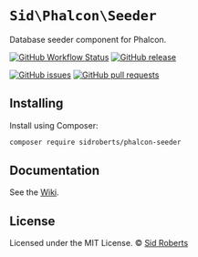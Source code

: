 # `Sid\Phalcon\Seeder`

Database seeder component for Phalcon.



[![GitHub Workflow Status](https://img.shields.io/github/actions/workflow/status/SidRoberts/phalcon-seeder/tests.yml?style=for-the-badge)](https://github.com/SidRoberts/phalcon-seeder/actions)
[![GitHub release](https://img.shields.io/github/release/SidRoberts/phalcon-seeder.svg?style=for-the-badge)]()

[![GitHub issues](https://img.shields.io/github/issues-raw/SidRoberts/phalcon-seeder.svg?style=for-the-badge)](https://github.com/SidRoberts/phalcon-seeder/issues)
[![GitHub pull requests](https://img.shields.io/github/issues-pr-raw/SidRoberts/phalcon-seeder.svg?style=for-the-badge)](https://github.com/SidRoberts/phalcon-seeder/pulls)



## Installing

Install using Composer:

```bash
composer require sidroberts/phalcon-seeder
```



## Documentation

See the [Wiki](https://github.com/SidRoberts/phalcon-seeder/wiki).



## License

Licensed under the MIT License.
© [Sid Roberts](https://github.com/SidRoberts)
